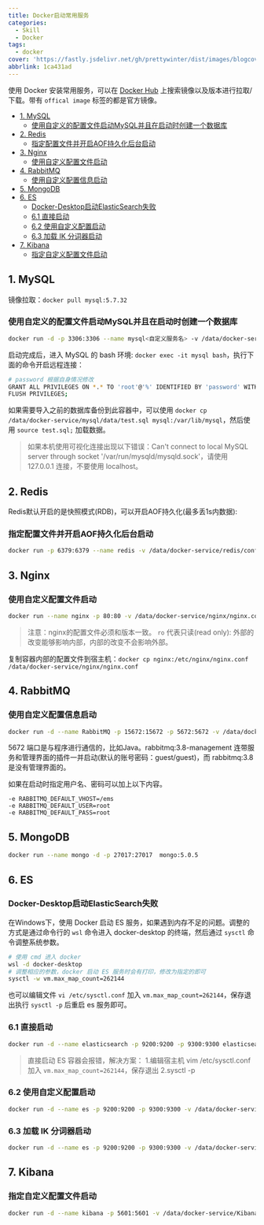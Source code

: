 ```yaml
---
title: Docker启动常用服务
categories:
  - Skill
  - Docker
tags:
  - docker
cover: 'https://fastly.jsdelivr.net/gh/prettywinter/dist/images/blogcover/docker.jpeg'
abbrlink: 1ca431ad
---
```


使用 Docker 安装常用服务，可以在 [Docker Hub](https://registry.hub.docker.com/) 上搜索镜像以及版本进行拉取/下载。带有 `offical image` 标签的都是官方镜像。

<!-- more -->

<!-- @import "[TOC]" {cmd="toc" depthFrom=2 depthTo=2 orderedList=false} -->

<!-- code_chunk_output -->

- [1. MySQL](#1-mysql)
  - [使用自定义的配置文件启动MySQL并且在启动时创建一个数据库](#使用自定义的配置文件启动mysql并且在启动时创建一个数据库)
- [2. Redis](#2-redis)
  - [指定配置文件并开启AOF持久化后台启动](#指定配置文件并开启aof持久化后台启动)
- [3. Nginx](#3-nginx)
  - [使用自定义配置文件启动](#使用自定义配置文件启动)
- [4. RabbitMQ](#4-rabbitmq)
  - [使用自定义配置信息启动](#使用自定义配置信息启动)
- [5. MongoDB](#5-mongodb)
- [6. ES](#6-es)
  - [Docker-Desktop启动ElasticSearch失败](#docker-desktop启动elasticsearch失败)
  - [6.1 直接启动](#61-直接启动)
  - [6.2 使用自定义配置启动](#62-使用自定义配置启动)
  - [6.3 加载 IK 分词器启动](#63-加载-ik-分词器启动)
- [7. Kibana](#7-kibana)
  - [指定自定义配置文件启动](#指定自定义配置文件启动)

<!-- /code_chunk_output -->

## 1. MySQL

镜像拉取：`docker pull mysql:5.7.32`

### 使用自定义的配置文件启动MySQL并且在启动时创建一个数据库

```bash
docker run -d -p 3306:3306 --name mysql<自定义服务名> -v /data/docker-service/mysql/conf:/etc/mysql -v /data/docker-service/mysql/data:/var/lib/mysql -e MYSQL_ROOT_PASSWORD=root -v MYSQL_DATABASE=要创建的数据库名称 --restart=always mysql:5.7.32
```

启动完成后，进入 MySQL 的 bash 环境: `docker exec -it mysql bash`，执行下面的命令开启远程连接：

```bash
# password 根据自身情况修改
GRANT ALL PRIVILEGES ON *.* TO 'root'@'%' IDENTIFIED BY 'password' WITH GRANT OPTION;
FLUSH PRIVILEGES;
```

如果需要导入之前的数据库备份到此容器中，可以使用 `docker cp /data/docker-service/mysql/data/test.sql mysql:/var/lib/mysql`，然后使用 `source test.sql;` 加载数据。

> 如果本机使用可视化连接出现以下错误：Can't connect to local MySQL server through socket '/var/run/mysqld/mysqld.sock'，请使用 127.0.0.1 连接，不要使用 localhost。

## 2. Redis

Redis默认开启的是快照模式(RDB)，可以开启AOF持久化(最多丢1s内数据):

### 指定配置文件并开启AOF持久化后台启动

```bash
docker run -p 6379:6379 --name redis -v /data/docker-service/redis/conf:/etc/redis/redis.conf  -v /data/docker-service/redis/data:/data -d redis:6.2.5 redis-server /etc/redis/redis.conf --appendonly yes
```

## 3. Nginx

### 使用自定义配置文件启动

```bash
docker run --name nginx -p 80:80 -v /data/docker-service/nginx/nginx.conf:/etc/nginx/nginx.conf:ro -d nginx:1.22
```

> 注意：nginx的配置文件必须和版本一致。
> `ro` 代表只读(read only): 外部的改变能够影响内部，内部的改变不会影响外部。

复制容器内部的配置文件到宿主机：`docker cp nginx:/etc/nginx/nginx.conf /data/docker-service/nginx/nginx.conf`

## 4. RabbitMQ

### 使用自定义配置信息启动

```bash
docker run -d --name RabbitMQ -p 15672:15672 -p 5672:5672 -v /data/docker-service/rabbitmq/rabbitmq.conf:/etc/rabbitmq/rabbitmq.conf rabbitmq:3.8-management
```

5672 端口是与程序进行通信的，比如Java。rabbitmq:3.8-management 连带服务和管理界面的插件一并启动(默认的账号密码：guest/guest)，而 rabbitmq:3.8 是没有管理界面的。

如果在启动时指定用户名、密码可以加上以下内容。

```bash{.line-numbers}
-e RABBITMQ_DEFAULT_VHOST=/ems
-e RABBITMQ_DEFAULT_USER=root
-e RABBITMQ_DEFAULT_PASS=root
```

## 5. MongoDB

```bash
docker run --name mongo -d -p 27017:27017  mongo:5.0.5
```

## 6. ES

### Docker-Desktop启动ElasticSearch失败

在Windows下，使用 Docker 启动 ES 服务，如果遇到内存不足的问题。调整的方式是通过命令行的 `wsl` 命令进入 docker-desktop 的终端，然后通过 `sysctl` 命令调整系统参数。

```bash
# 使用 cmd 进入 docker
wsl -d docker-desktop
# 调整相应的参数，docker 启动 ES 服务时会有打印，修改为指定的即可
sysctl -w vm.max_map_count=262144
```

也可以编辑文件 `vi /etc/sysctl.conf` 加入 `vm.max_map_count=262144`，保存退出执行 `sysctl -p` 后重启 es 服务即可。

### 6.1 直接启动

```bash
docker run -d --name elasticsearch -p 9200:9200 -p 9300:9300 elasticsearch:7.0
```

> 直接启动 ES 容器会报错，解决方案：
> 1.编辑宿主机 vim /etc/sysctl.conf 加入 `vm.max_map_count=262144`，保存退出
> 2.sysctl -p

### 6.2 使用自定义配置启动

```bash
docker run -d --name es -p 9200:9200 -p 9300:9300 -v /data/docker-service/es/data:/usr/share/elasticsearch/data -v /data/docker-service/es/config/elasticsearch.yml:/usr/share/elasticsearch/config/elasticsearch.yml elasticsearch:7.0
```

### 6.3 加载 IK 分词器启动

```bash
docker run -d --name es -p 9200:9200 -p 9300:9300 -v /data/docker-service/es/data:/usr/share/elasticsearch/data -v /data/docker-service/es/config/elasticsearch.yml:/usr/share/elasticsearch/config/elasticsearch.yml -v /data/docker-service/es/ik:/usr/share/elasticsearch/plugins/ik elasticsearch:7.0
```

## 7. Kibana

### 指定自定义配置文件启动

```bash
docker run -d --name kibana -p 5601:5601 -v /data/docker-service/Kibana/kibana.yml:/usr/share/kibana/config/kibana.yml Kibana:7.0
```

